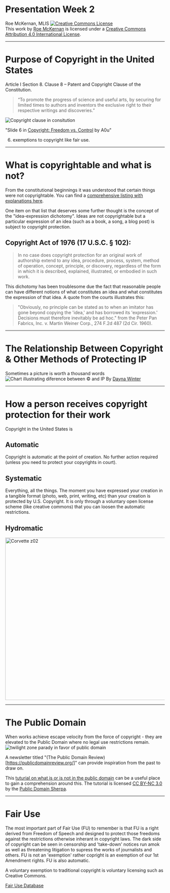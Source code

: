 # Presentation Week 2
Roe McKernan, MLIS
<a rel="license" href="http://creativecommons.org/licenses/by/4.0/"><img alt="Creative Commons License" style="border-width:0" src="https://i.creativecommons.org/l/by/4.0/88x31.png" /></a><br />This work by <a xmlns:cc="http://creativecommons.org/ns#" href="https://github.com/WhatLibrarian/Presentations/blob/master/ccweek2.md" property="cc:attributionName" rel="cc:attributionURL">Roe McKernan</a> is licensed under a <a rel="license" href="http://creativecommons.org/licenses/by/4.0/">Creative Commons Attribution 4.0 International License</a>.
___

# Purpose of Copyright in the United States

Article I Section 8. Clause 8 – Patent and Copyright Clause of the Constitution. 
>“To promote the progress of science and useful arts, by securing for limited times to authors and inventors the exclusive right to their respective writings and discoveries.”

![Copyright clause in consitution](https://image.slidesharecdn.com/copyright-freedom-vs-control-1196752901688938-2/95/copyright-freedom-vs-control-6-728.jpg?cb=1196724103)

"Slide 6 in [Copyright: Freedom vs. Control](https://www.slideshare.net/A0u/copyright-freedom-vs-control/6) by A0u"


6. exemptions to copyright like fair use.
___
# What is copyrightable and what is not?
From the constitutional beginnings it was understood that certain things were not copyrightable. You can find a [comprehensive listing with explanations here](http://www.publicdomainsherpa.com/what-is-public-domain.html).

One item on that list that deserves some further thought is the concept of the "idea-expression dichotomy".  Ideas are not copyrightable but a particular expression of an idea (such as a book, a song, a blog post) is subject to copyright protection.

## Copyright Act of 1976 (17 U.S.C. § 102):

> In no case does copyright protection for an original work of authorship extend to any idea, procedure, process, system, method of operation, concept, principle, or discovery, regardless of the form in which it is described, explained, illustrated, or embodied in such work. 

This dichotomy has been troublesome due the fact that reasonable people can have different notions of what constitutes an idea and what constitutes the expression of that idea. A quote from the courts illustrates this: 

>"Obviously, no principle can be stated as to when an imitator has gone beyond copying the 'idea,' and has borrowed its 'expression.' Decisions must therefore inevitably be ad hoc." from the Peter Pan Fabrics, Inc. v. Martin Weiner Corp., 274 F.2d 487 (2d Cir. 1960).

___
# The Relationship Between Copyright & Other Methods of Protecting IP
Sometimes a picture is worth a thousand words
![Chart illustrating diference between © and IP](https://cdn.shopify.com/s/files/1/0070/7032/files/IP-infographic-shopify.jpg?v=1474259445)
By [Dayna Winter](https://www.shopify.com/blog/199035593-ecommerce-intellectual-property-protection)
___
# How a person receives copyright protection for their work
Copyright in the United States is
## Automatic
Copyright is automatic at the point of creation.  No further action required (unless you need to protect your copyrights in court). 
## Systematic
Everything, all the things. The moment you have expressed your creation in a tangible format (photo, web, print, writing, etc) than your creation is protected by U.S. Copyright. It is only through a voluntary open license scheme (like creative commons) that you can loosen the automatic restrictions.

## Hydromatic 
<a title="By Zyance [CC BY-SA 2.5(https://creativecommons.org/licenses/by-sa/2.5)], from Wikimedia Commons" href="https://commons.wikimedia.org/wiki/File:Corvette_z02.jpg"><img width="512" alt="Corvette z02" src="https://upload.wikimedia.org/wikipedia/commons/thumb/2/27/Corvette_z02.jpg/512px-Corvette_z02.jpg"></a>
___
# The Public Domain
When works achieve escape velocity from the force of copyright - they are elevated to the Public Domain where no legal use restrictions remain.
![twilight zone parady in favor of public domain](https://law.duke.edu/images/cspd/thepublicdomain_2016new.png)

A newsletter titled "(The Public Domain Review)[https://publicdomainreview.org/]" can provide inspiration from the past to draw on.

This [tuturial on what is or is not in the public domain](http://www.publicdomainsherpa.com/copyright-public-domain.html) can be a useful place to gain a comprehension around this.  The tutorial is licensed [CC BY-NC 3.0](http://creativecommons.org/licenses/by-nc-nd/3.0/) by the [Public Domain Sherpa](http://www.publicdomainsherpa.com/index.html).
___
# Fair Use
The most important part of Fair Use (FU) to remember is that FU is a right derived from Freedom of Speech and designed to protect those freedoms against the restrictions otherwise inherant in copyright laws.  The dark side of copyright can be seen in censorship and 'take-down' notices run amok as well as threatening litigation to supress the works of journalists and others.  FU is not an 'exemption' rather copright is an exemption of our 1st Amendment rights.  FU is also automatic.

A voluntary exemption to traditional copyright is voluntary licensing such as Creative Commons.

[Fair Use Database](https://www.copyright.gov/fair-use/fair-index.html)  
